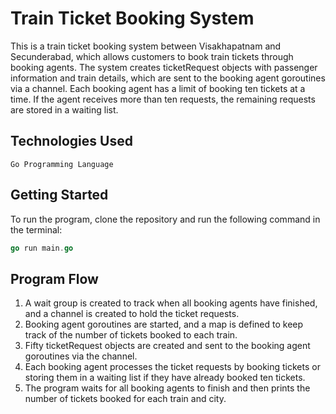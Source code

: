 # Train Ticket Booking System

This is a train ticket booking system between Visakhapatnam and Secunderabad, which allows customers to book train tickets through booking agents. The system creates ticketRequest objects with passenger information and train details, which are sent to the booking agent goroutines via a channel. Each booking agent has a limit of booking ten tickets at a time. If the agent receives more than ten requests, the remaining requests are stored in a waiting list.

## Technologies Used

```
Go Programming Language
```

## Getting Started

To run the program, clone the repository and run the following command in the terminal:

```go
go run main.go
```

## Program Flow

1. A wait group is created to track when all booking agents have finished, and a channel is created to hold the ticket requests.
2. Booking agent goroutines are started, and a map is defined to keep track of the number of tickets booked to each train.
3. Fifty ticketRequest objects are created and sent to the booking agent goroutines via the channel.
4. Each booking agent processes the ticket requests by booking tickets or storing them in a waiting list if they have already booked ten tickets.
5. The program waits for all booking agents to finish and then prints the number of tickets booked for each train and city.